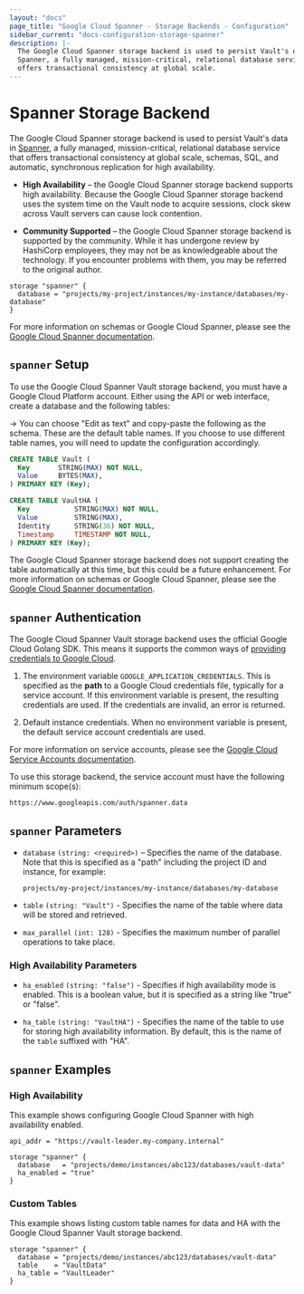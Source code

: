 ```yaml
---
layout: "docs"
page_title: "Google Cloud Spanner - Storage Backends - Configuration"
sidebar_current: "docs-configuration-storage-spanner"
description: |-
  The Google Cloud Spanner storage backend is used to persist Vault's data in
  Spanner, a fully managed, mission-critical, relational database service that
  offers transactional consistency at global scale.
---
```


# Spanner Storage Backend

The Google Cloud Spanner storage backend is used to persist Vault's data in
[Spanner][spanner-docs], a fully managed, mission-critical, relational database
service that offers transactional consistency at global scale, schemas, SQL, and
automatic, synchronous replication for high availability.

- **High Availability** – the Google Cloud Spanner storage backend supports high
  availability. Because the Google Cloud Spanner storage backend uses the system
  time on the Vault node to acquire sessions, clock skew across Vault servers
  can cause lock contention.

- **Community Supported** – the Google Cloud Spanner storage backend is
  supported by the community. While it has undergone review by HashiCorp
  employees, they may not be as knowledgeable about the technology. If you
  encounter problems with them, you may be referred to the original author.

```hcl
storage "spanner" {
  database = "projects/my-project/instances/my-instance/databases/my-database"
}
```

For more information on schemas or Google Cloud Spanner, please see the [Google
Cloud Spanner documentation][spanner-docs].

## `spanner` Setup

To use the Google Cloud Spanner Vault storage backend, you must have a Google
Cloud Platform account. Either using the API or web interface, create a database
and the following tables:

-> You can choose "Edit as text" and copy-paste the following as the schema.
These are the default table names. If you choose to use different table names,
you will need to update the configuration accordingly.

```sql
CREATE TABLE Vault (
  Key       STRING(MAX) NOT NULL,
  Value     BYTES(MAX),
) PRIMARY KEY (Key);

CREATE TABLE VaultHA (
  Key           STRING(MAX) NOT NULL,
  Value         STRING(MAX),
  Identity      STRING(36) NOT NULL,
  Timestamp     TIMESTAMP NOT NULL,
) PRIMARY KEY (Key);
```

The Google Cloud Spanner storage backend does not support creating the table
automatically at this time, but this could be a future enhancement. For more
information on schemas or Google Cloud Spanner, please see the [Google Cloud
Spanner documentation][spanner-docs].

## `spanner` Authentication

The Google Cloud Spanner Vault storage backend uses the official Google Cloud
Golang SDK. This means it supports the common ways of [providing credentials to
Google Cloud][cloud-creds].

1. The environment variable `GOOGLE_APPLICATION_CREDENTIALS`. This is specified
as the **path** to a Google Cloud credentials file, typically for a service
account. If this environment variable is present, the resulting credentials are
used. If the credentials are invalid, an error is returned.

1. Default instance credentials. When no environment variable is present, the
default service account credentials are used.

For more information on service accounts, please see the [Google Cloud Service
Accounts documentation][service-accounts].

To use this storage backend, the service account must have the following
minimum scope(s):

```text
https://www.googleapis.com/auth/spanner.data
```

## `spanner` Parameters

- `database` `(string: <required>)` – Specifies the name of the database. Note
  that this is specified as a "path" including the project ID and instance, for
  example:

    ```text
    projects/my-project/instances/my-instance/databases/my-database
    ```

- `table` `(string: "Vault")` - Specifies the name of the table where
  data will be stored and retrieved.

- `max_parallel` `(int: 128)` - Specifies the maximum number of parallel
  operations to take place.

### High Availability Parameters

- `ha_enabled` `(string: "false")` - Specifies if high availability mode is
  enabled. This is a boolean value, but it is specified as a string like "true"
  or "false".

- `ha_table` `(string: "VaultHA")` - Specifies the name of the table to use for
  storing high availability information. By default, this is the name of the
  `table` suffixed with "HA".

## `spanner` Examples

### High Availability

This example shows configuring Google Cloud Spanner with high availability
enabled.

```hcl
api_addr = "https://vault-leader.my-company.internal"

storage "spanner" {
  database   = "projects/demo/instances/abc123/databases/vault-data"
  ha_enabled = "true"
}
```

### Custom Tables

This example shows listing custom table names for data and HA with the Google
Cloud Spanner Vault storage backend.

```hcl
storage "spanner" {
  database = "projects/demo/instances/abc123/databases/vault-data"
  table    = "VaultData"
  ha_table = "VaultLeader"
}
```

[cloud-creds]: https://cloud.google.com/docs/authentication/production#providing_credentials_to_your_application
[service-accounts]: https://cloud.google.com/compute/docs/access/service-accounts
[spanner-docs]: https://cloud.google.com/spanner/docs/
